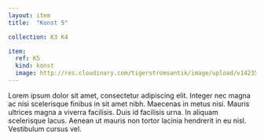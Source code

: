 ```yaml
---
layout: item
title:  "Konst 5"

collection: K3 K4

item:
  ref: K5
  kind: konst
  image: http://res.cloudinary.com/tigerstromsantik/image/upload/v1423508136/Punu_mask_afrika_d9anrw.jpg
---
```


Lorem ipsum dolor sit amet, consectetur adipiscing elit. Integer nec magna ac nisi scelerisque finibus in sit amet nibh. Maecenas in metus nisi. Mauris ultrices magna a viverra facilisis. Duis id facilisis urna. In aliquam scelerisque lacus. Aenean ut mauris non tortor lacinia hendrerit in eu nisl. Vestibulum cursus vel.
